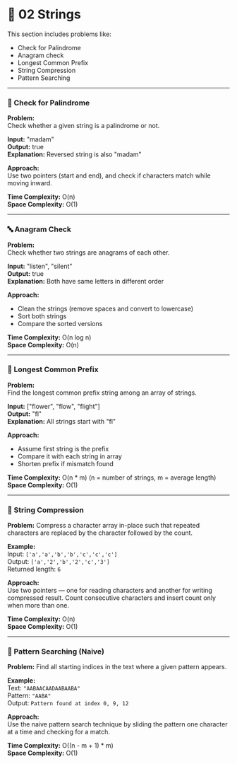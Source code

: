 # 📂 02 Strings

This section includes problems like:
- Check for Palindrome
- Anagram check
- Longest Common Prefix
- String Compression
- Pattern Searching

---

### 🔁 Check for Palindrome

**Problem:**  
Check whether a given string is a palindrome or not.

**Input:** "madam"  
**Output:** true  
**Explanation:** Reversed string is also "madam"

**Approach:**  
Use two pointers (start and end), and check if characters match while moving inward.

**Time Complexity:** O(n)  
**Space Complexity:** O(1)

---

### 🔤 Anagram Check

**Problem:**  
Check whether two strings are anagrams of each other.

**Input:** "listen", "silent"  
**Output:** true  
**Explanation:** Both have same letters in different order

**Approach:**  
- Clean the strings (remove spaces and convert to lowercase)  
- Sort both strings  
- Compare the sorted versions

**Time Complexity:** O(n log n)  
**Space Complexity:** O(n)

---

### 🔗 Longest Common Prefix

**Problem:**  
Find the longest common prefix string among an array of strings.

**Input:** ["flower", "flow", "flight"]  
**Output:** "fl"  
**Explanation:** All strings start with "fl"

**Approach:**  
- Assume first string is the prefix  
- Compare it with each string in array  
- Shorten prefix if mismatch found

**Time Complexity:** O(n * m) (n = number of strings, m = average length)  
**Space Complexity:** O(1)

---

### 🧲 String Compression

**Problem:** Compress a character array in-place such that repeated characters are replaced by the character followed by the count.

**Example:**  
Input: `['a','a','b','b','c','c','c']`  
Output: `['a','2','b','2','c','3']`  
Returned length: `6`

**Approach:**  
Use two pointers — one for reading characters and another for writing compressed result. Count consecutive characters and insert count only when more than one.

**Time Complexity:** O(n)  
**Space Complexity:** O(1)

---

### 🔎 Pattern Searching (Naive)

**Problem:** Find all starting indices in the text where a given pattern appears.

**Example:**  
Text: `"AABAACAADAABAABA"`  
Pattern: `"AABA"`  
Output: `Pattern found at index 0, 9, 12`

**Approach:**  
Use the naive pattern search technique by sliding the pattern one character at a time and checking for a match.

**Time Complexity:** O((n - m + 1) * m)  
**Space Complexity:** O(1)
